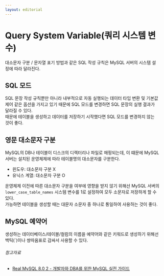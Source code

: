 ```yaml
---
layout: editorial
---
```


# Query System Variable(쿼리 시스템 변수)

대소문자 구분 / 문자열 표기 방법과 같은 SQL 작성 규칙은 MySQL 서버의 시스템 설정에 따라 달라진다.

## SQL 모드

SQL 문장 작성 규칙뿐만 아니라 내부적으로 자동 실행되는 데이터 타입 변환 및 기본값 제어 같은 옵션을 가지고 있기 때문에 SQL 모드를 변경하면 SQL 문장의 실행 결과가 달라질 수 있다.  
때문에 테이블을 생성하고 데이터를 저장하기 시작했다면 SQL 모드를 변경하지 않는 것이 좋다.

## 영문 대소문자 구분

MySQL의 DB나 테이블이 디스크의 디렉터리나 파일로 매핑되는데, 이 떄문에 MySQL 서버는 설치된 운영체제에 따라 테이블명의 대소문자를 구분한다.

- 윈도우: 대소문자 구분 X
- 유닉스 계열: 대소문자 구분 O

운영체제 이전에 따른 대소문자 구분을 여부에 영향을 받지 않기 위해선 MySQL 서버의 `lower_case_table_names` 시스템 변수를 1로 설정하여 모두 소문자로 저장하게 할 수 있다.  
가능하면 테이블을 생성할 때는 대문자 소문자 중 하나로 통일하여 사용하는 것이 좋다.

## MySQL 예약어

생성하는 데이터베이스/테이블/컬럼의 이름을 예약어와 같은 키워드로 생성하기 위해선 백틱(`)이나 쌍따옴표로 감싸서 사용할 수 있다.

###### 참고자료

- [Real MySQL 8.0 2 - 개발자와 DBA를 위한 MySQL 실전 가이드](https://www.nl.go.kr/seoji/contents/S80100000000.do?schM=intgr_detail_view_isbn&page=1&pageUnit=10&schType=simple&schStr=Real+MySql+8.0&isbn=9791158392727&cipId=228440238%2C)